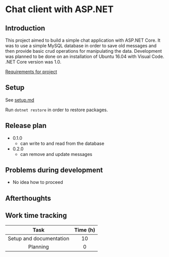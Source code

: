 # Chat client with ASP.NET

## Introduction

This project aimed to build a simple chat application with ASP.NET Core. It was to use a simple MySQL database in order to save old messages and then provide basic crud operations for manipulating the data. Development was planned to be done on an installation of Ubuntu 16.04 with Visual Code. .NET Core version was 1.0.

[Requirements for project](http://student.labranet.jamk.fi/~salesa/iio13200/harjtyoarviointi.htm)

## Setup

See [setup.md](./setup.md)

Run `dotnet restore` in order to restore packages.

## Release plan

- 0.1.0
  - can write to and read from the database
- 0.2.0
  - can remove and update messages

## Problems during development

- No idea how to proceed

## Afterthoughts

## Work time tracking

| Task | Time (h) |
| :---: | :---: |
| Setup and documentation | 10 |
| Planning | 0 |
